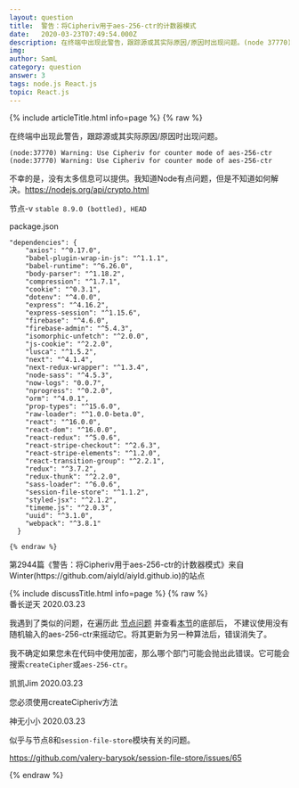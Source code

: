 ```yaml
---
layout: question
title:  警告：将Cipheriv用于aes-256-ctr的计数器模式
date:   2020-03-23T07:49:54.000Z
description: 在终端中出现此警告，跟踪源或其实际原因/原因时出现问题。(node 37770) Warning  Use Cipheriv for counter ...
img: 
author: SamL
category: question
answer: 3
tags: node.js React.js
topic: React.js
---
```

<div class="article-root">
  <div class="article">
    {% include articleTitle.html info=page %}
    {% raw %}
    <div class="article-content"><p><font style="vertical-align: inherit;"><font style="vertical-align: inherit;">在终端中出现此警告，跟踪源或其实际原因/原因时出现问题。</font></font></p>

<pre><code>(node:37770) Warning: Use Cipheriv for counter mode of aes-256-ctr<font></font>
(node:37770) Warning: Use Cipheriv for counter mode of aes-256-ctr<font></font>
</code></pre>

<p><font style="vertical-align: inherit;"><font style="vertical-align: inherit;">不幸的是，没有太多信息可以提供。</font><font style="vertical-align: inherit;">我知道Node有点问题，但是不知道如何解决。</font></font><a href="https://nodejs.org/api/crypto.html" rel="noreferrer"><font style="vertical-align: inherit;"><font style="vertical-align: inherit;">https://nodejs.org/api/crypto.html</font></font></a></p>

<p><font style="vertical-align: inherit;"><font style="vertical-align: inherit;">节点-v </font></font><code>stable 8.9.0 (bottled), HEAD</code></p>

<p><font style="vertical-align: inherit;"><font style="vertical-align: inherit;">package.json</font></font></p>

<pre><code>"dependencies": {<font></font>
    "axios": "^0.17.0",<font></font>
    "babel-plugin-wrap-in-js": "^1.1.1",<font></font>
    "babel-runtime": "^6.26.0",<font></font>
    "body-parser": "^1.18.2",<font></font>
    "compression": "^1.7.1",<font></font>
    "cookie": "^0.3.1",<font></font>
    "dotenv": "^4.0.0",<font></font>
    "express": "^4.16.2",<font></font>
    "express-session": "^1.15.6",<font></font>
    "firebase": "^4.6.0",<font></font>
    "firebase-admin": "^5.4.3",<font></font>
    "isomorphic-unfetch": "^2.0.0",<font></font>
    "js-cookie": "^2.2.0",<font></font>
    "lusca": "^1.5.2",<font></font>
    "next": "^4.1.4",<font></font>
    "next-redux-wrapper": "^1.3.4",<font></font>
    "node-sass": "^4.5.3",<font></font>
    "now-logs": "0.0.7",<font></font>
    "nprogress": "^0.2.0",<font></font>
    "orm": "^4.0.1",<font></font>
    "prop-types": "^15.6.0",<font></font>
    "raw-loader": "^1.0.0-beta.0",<font></font>
    "react": "^16.0.0",<font></font>
    "react-dom": "^16.0.0",<font></font>
    "react-redux": "^5.0.6",<font></font>
    "react-stripe-checkout": "^2.6.3",<font></font>
    "react-stripe-elements": "^1.2.0",<font></font>
    "react-transition-group": "^2.2.1",<font></font>
    "redux": "^3.7.2",<font></font>
    "redux-thunk": "^2.2.0",<font></font>
    "sass-loader": "^6.0.6",<font></font>
    "session-file-store": "^1.1.2",<font></font>
    "styled-jsx": "^2.1.2",<font></font>
    "timeme.js": "^2.0.3",<font></font>
    "uuid": "^3.1.0",<font></font>
    "webpack": "^3.8.1"<font></font>
  }<font></font>
</code></pre></div>
    {% endraw %}
  </div>
  <p class="winter_mark">第2944篇《警告：将Cipheriv用于aes-256-ctr的计数器模式》来自Winter(https://github.com/aiyld/aiyld.github.io)的站点</p>
  <div class="discuss-wrapper">
    {% include discussTitle.html info=page %}
    {% raw %}
    <div class="discuss-list">
    <div class="discuss-item">
        <div class="discuss-parent">
          <div class="discuss-meta">
            <span class="discuss-user">番长逆天</span>
            <span class="discuss-time">2020.03.23</span>
          </div>
          <div class="discuss-comment"><p><font style="vertical-align: inherit;"><font style="vertical-align: inherit;">我遇到了类似的问题，在遍历此
 </font></font><a href="https://github.com/nodejs/node/issues/13801" rel="nofollow noreferrer"><font style="vertical-align: inherit;"><font style="vertical-align: inherit;">节点问题</font></font></a><font style="vertical-align: inherit;"><font style="vertical-align: inherit;"> 
并查看</font></font><a href="https://nodejs.org/dist/latest-v8.x/docs/api/crypto.html#crypto_crypto_createcipher_algorithm_password_options" rel="nofollow noreferrer"><font style="vertical-align: inherit;"><font style="vertical-align: inherit;">本节</font></font></a><font style="vertical-align: inherit;"><font style="vertical-align: inherit;">的底部后，</font><font style="vertical-align: inherit;">
不建议使用没有随机输入的aes-256-ctr来摇动它。</font><font style="vertical-align: inherit;">将其更新为另一种算法后，错误消失了。  </font></font></p>

<p><font style="vertical-align: inherit;"><font style="vertical-align: inherit;">我不确定如果您未在代码中使用加密，那么哪个部门可能会抛出此错误。</font><font style="vertical-align: inherit;">它可能会搜索</font></font><code>createCipher</code><font style="vertical-align: inherit;"><font style="vertical-align: inherit;">或</font></font><code>aes-256-ctr</code><font style="vertical-align: inherit;"><font style="vertical-align: inherit;">。</font></font></p></div>
        </div></div><div class="discuss-item">
        <div class="discuss-parent">
          <div class="discuss-meta">
            <span class="discuss-user">凯凯Jim</span>
            <span class="discuss-time">2020.03.23</span>
          </div>
          <div class="discuss-comment"><p><font style="vertical-align: inherit;"><font style="vertical-align: inherit;">您必须使用createCipheriv方法</font></font></p></div>
        </div></div><div class="discuss-item">
        <div class="discuss-parent">
          <div class="discuss-meta">
            <span class="discuss-user">神无小小</span>
            <span class="discuss-time">2020.03.23</span>
          </div>
          <div class="discuss-comment"><p><font style="vertical-align: inherit;"><font style="vertical-align: inherit;">似乎与节点8和</font></font><code>session-file-store</code><font style="vertical-align: inherit;"><font style="vertical-align: inherit;">模块</font><font style="vertical-align: inherit;">有关的问题</font><font style="vertical-align: inherit;">。</font></font></p>

<p><a href="https://github.com/valery-barysok/session-file-store/issues/65" rel="nofollow noreferrer"><font style="vertical-align: inherit;"><font style="vertical-align: inherit;">https://github.com/valery-barysok/session-file-store/issues/65</font></font></a></p></div>
        </div></div>
    </div>
    {% endraw %}
  </div>
<div>
